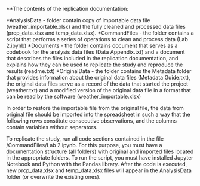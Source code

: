 **The contents of the replication documentation:

*AnalysisData - folder contain copy of importable data file (weather_importable.xlsx) and the fully cleaned and processed data files (prcp_data.xlsx and temp_data.xlsx).
*CommandFiles - the folder contains a script that performs a series of operations to clean and process data (Lab 2.ipynb)
*Documents - the folder contains document that serves as a codebook for the analysis data files (Data Appendix.txt) and a document that describes the files included in the replication documentation, and explains how they can be used to replicate the study and reproduce the results (readme.txt)
*OriginalData - the folder contains the Metadata folder that provides information about the original data files (Metadata Guide.txt), the original data files serve as a record of the data that started the project (weather.txt) and a modified version of the original data file in a format that can be read by the software (weather_importable.xlsx)


In order to restore the importable file from the original file, the data from original file should be imported into the spreadsheet in such a way that the following rows constitute consecutive observations, and the columns contain variables without separators.


To replicate the study, run all code sections contained in the file /CommandFiles/Lab 2.ipynb. 
For this purpose, you must have a documentation structure (all folders) with original and imported files located in the appropriate folders. 
To run the script, you must have installed Jupyter Notebook and Python with the Pandas library. 
After the code is executed, new prcp_data.xlsx and temp_data.xlsx files will appear in the AnalysisData folder (or overwrite the existing ones).
